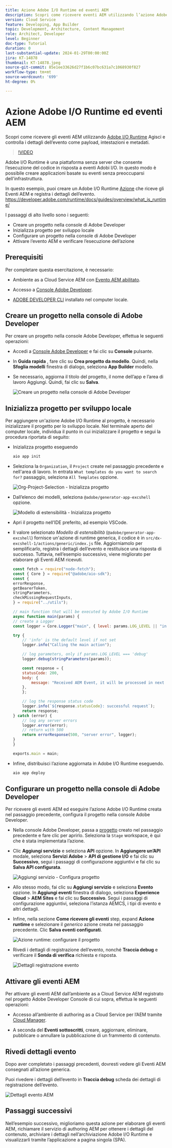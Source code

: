 ```yaml
---
title: Azione Adobe I/O Runtime ed eventi AEM
description: Scopri come ricevere eventi AEM utilizzando l’azione Adobe I/O Runtime e rivedere i dettagli dell’evento come payload, intestazioni e metadati.
version: Cloud Service
feature: Developing, App Builder
topic: Development, Architecture, Content Management
role: Architect, Developer
level: Beginner
doc-type: Tutorial
duration: 0
last-substantial-update: 2024-01-29T00:00:00Z
jira: KT-14878
thumbnail: KT-14878.jpeg
source-git-commit: 85e1ee33626d27f1b6c07bc631a7c1068930f827
workflow-type: tm+mt
source-wordcount: '699'
ht-degree: 0%

---
```



# Azione Adobe I/O Runtime ed eventi AEM

Scopri come ricevere gli eventi AEM utilizzando [Adobe I/O Runtime](https://developer.adobe.com/runtime/docs/guides/overview/what_is_runtime/) Agisci e controlla i dettagli dell’evento come payload, intestazioni e metadati.

>[!VIDEO](https://video.tv.adobe.com/v/3427053?quality=12&learn=on)

Adobe I/O Runtime è una piattaforma senza server che consente l’esecuzione del codice in risposta a eventi Adobi I/O. In questo modo è possibile creare applicazioni basate su eventi senza preoccuparsi dell&#39;infrastruttura.

In questo esempio, puoi creare un Adobe I/O Runtime [Azione](https://developer.adobe.com/runtime/docs/guides/using/creating_actions/) che riceve gli Eventi AEM e registra i dettagli dell’evento.
https://developer.adobe.com/runtime/docs/guides/overview/what_is_runtime/

I passaggi di alto livello sono i seguenti:

- Creare un progetto nella console di Adobe Developer
- Inizializza progetto per sviluppo locale
- Configurare un progetto nella console di Adobe Developer
- Attivare l’evento AEM e verificare l’esecuzione dell’azione

## Prerequisiti

Per completare questa esercitazione, è necessario:

- Ambiente as a Cloud Service AEM con [Evento AEM abilitato](https://developer.adobe.com/experience-cloud/experience-manager-apis/guides/events/#enable-aem-events-on-your-aem-cloud-service-environment).

- Accesso a [Console Adobe Developer](https://developer.adobe.com/developer-console/docs/guides/getting-started/).

- [ADOBE DEVELOPER CLI](https://developer.adobe.com/runtime/docs/guides/tools/cli_install/) installato nel computer locale.

## Creare un progetto nella console di Adobe Developer

Per creare un progetto nella console Adobe Developer, effettua le seguenti operazioni:

- Accedi a [Console Adobe Developer](https://developer.adobe.com/) e fai clic su **Console** pulsante.

- In **Guida rapida** , fare clic su **Crea progetto da modello**. Quindi, nella **Sfoglia modelli** finestra di dialogo, seleziona **App Builder** modello.

- Se necessario, aggiorna il titolo del progetto, il nome dell’app e l’area di lavoro Aggiungi. Quindi, fai clic su **Salva**.

  ![Creare un progetto nella console di Adobe Developer](../assets/examples/runtime-action/create-project.png)


## Inizializza progetto per sviluppo locale

Per aggiungere un&#39;azione Adobe I/O Runtime al progetto, è necessario inizializzare il progetto per lo sviluppo locale. Nel terminale aperto del computer locale, individua il punto in cui inizializzare il progetto e segui la procedura riportata di seguito:

- Inizializza progetto eseguendo

  ```bash
  aio app init
  ```

- Seleziona la `Organization`, il `Project` create nel passaggio precedente e nell&#39;area di lavoro. In entrata `What templates do you want to search for?` passaggio, seleziona `All Templates` opzione.

  ![Org-Project-Selection - Inizializza progetto](../assets/examples/runtime-action/all-templates.png)

- Dall’elenco dei modelli, seleziona `@adobe/generator-app-excshell` opzione.

  ![Modello di estensibilità - Inizializza progetto](../assets/examples/runtime-action/extensibility-template.png)

- Apri il progetto nell’IDE preferito, ad esempio VSCode.

- Il valore selezionato _Modello di estensibilità_ (`@adobe/generator-app-excshell`) fornisce un&#39;azione di runtime generica, il codice è in `src/dx-excshell-1/actions/generic/index.js` file. Aggiorniamolo per semplificarlo, registra i dettagli dell’evento e restituisce una risposta di successo. Tuttavia, nell’esempio successivo, viene migliorato per elaborare gli Eventi AEM ricevuti.

  ```javascript
  const fetch = require("node-fetch");
  const { Core } = require("@adobe/aio-sdk");
  const {
  errorResponse,
  getBearerToken,
  stringParameters,
  checkMissingRequestInputs,
  } = require("../utils");
  
  // main function that will be executed by Adobe I/O Runtime
  async function main(params) {
  // create a Logger
  const logger = Core.Logger("main", { level: params.LOG_LEVEL || "info" });
  
  try {
      // 'info' is the default level if not set
      logger.info("Calling the main action");
  
      // log parameters, only if params.LOG_LEVEL === 'debug'
      logger.debug(stringParameters(params));
  
      const response = {
      statusCode: 200,
      body: {
          message: "Received AEM Event, it will be processed in next example",
      },
      };
  
      // log the response status code
      logger.info(`${response.statusCode}: successful request`);
      return response;
  } catch (error) {
      // log any server errors
      logger.error(error);
      // return with 500
      return errorResponse(500, "server error", logger);
  }
  }
  
  exports.main = main;
  ```

- Infine, distribuisci l’azione aggiornata in Adobe I/O Runtime eseguendo.

  ```bash
  aio app deploy
  ```

## Configurare un progetto nella console di Adobe Developer

Per ricevere gli eventi AEM ed eseguire l’azione Adobe I/O Runtime creata nel passaggio precedente, configura il progetto nella console Adobe Developer.

- Nella console Adobe Developer, passa a [progetto](https://developer.adobe.com/console/projects) creato nel passaggio precedente e fare clic per aprirlo. Seleziona la `Stage` workspace, è qui che è stata implementata l’azione.

- Clic **Aggiungi servizio** e seleziona **API** opzione. In **Aggiungere un’API** modale, seleziona **Servizi Adobe** > **API di gestione I/O** e fai clic su **Successivo**, segui i passaggi di configurazione aggiuntivi e fai clic su **Salva API configurata**.

  ![Aggiungi servizio - Configura progetto](../assets/examples/runtime-action/add-io-management-api.png)

- Allo stesso modo, fai clic su **Aggiungi servizio** e seleziona **Evento** opzione. In **Aggiungi eventi** finestra di dialogo, seleziona **Experience Cloud** > **AEM Sites** e fai clic su **Successivo**. Segui i passaggi di configurazione aggiuntivi, seleziona l’istanza AEMCS, i tipi di evento e altri dettagli.

- Infine, nella sezione **Come ricevere gli eventi** step, expand **Azione runtime** e selezionare il _generico_ azione creata nel passaggio precedente. Clic **Salva eventi configurati**.

  ![Azione runtime: configurare il progetto ](../assets/examples/runtime-action/select-runtime-action.png)

- Rivedi i dettagli di registrazione dell’evento, nonché **Traccia debug** e verificare il **Sonda di verifica** richiesta e risposta.

  ![Dettagli registrazione evento](../assets/examples/runtime-action/debug-tracing-challenge-probe.png)


## Attivare gli eventi AEM

Per attivare gli eventi AEM dall’ambiente as a Cloud Service AEM registrato nel progetto Adobe Developer Console di cui sopra, effettua le seguenti operazioni:

- Accesso all’ambiente di authoring as a Cloud Service per l’AEM tramite [Cloud Manager](https://my.cloudmanager.adobe.com/).

- A seconda del **Eventi sottoscritti**, creare, aggiornare, eliminare, pubblicare o annullare la pubblicazione di un frammento di contenuto.

## Rivedi dettagli evento

Dopo aver completato i passaggi precedenti, dovresti vedere gli Eventi AEM consegnati all’azione generica.

Puoi rivedere i dettagli dell’evento in **Traccia debug** scheda dei dettagli di registrazione dell’evento.

![Dettagli evento AEM](../assets/examples/runtime-action/aem-event-details.png)


## Passaggi successivi

Nell’esempio successivo, miglioriamo questa azione per elaborare gli eventi AEM, richiamare il servizio di authoring AEM per ottenere i dettagli del contenuto, archiviare i dettagli nell’archiviazione Adobe I/O Runtime e visualizzarli tramite l’applicazione a pagina singola (SPA).

